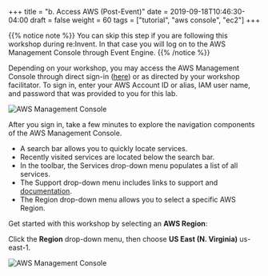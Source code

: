 +++
title = "b. Access AWS (Post-Event)"
date = 2019-09-18T10:46:30-04:00
draft = false
weight = 60
tags = ["tutorial", "aws console", "ec2"]
+++

{{% notice note %}}
You can skip this step if you are following this workshop during re:Invent. In that case you will log on to the AWS Management Console through Event Engine.
{{% /notice %}}

Depending on your workshop, you may access the AWS Management Console through direct sign-in ([here](https://signin.aws.amazon.com/console)) or as directed by your workshop facilitator. To sign in, enter your AWS Account ID or alias, IAM user name, and password that was provided to you for this lab.

![AWS Management Console](/images/hpc-aws-parallelcluster-workshop/login.png)

After you sign in, take a few minutes to explore the navigation components of the AWS Management Console. 

- A search bar allows you to quickly locate services.
- Recently visited services are located below the search bar. 
- In the toolbar, the Services drop-down menu populates a list of all services.
- The Support drop-down menu includes links to support and [documentation](https://docs.aws.amazon.com).
- The Region drop-down menu allows you to select a specific AWS Region.

Get started with this workshop by selecting an **AWS Region**:

Click the **Region** drop-down menu, then choose **US East (N. Virginia)** us-east-1.

![AWS Management Console](/images/hpc-aws-parallelcluster-workshop/aws-console.png)
